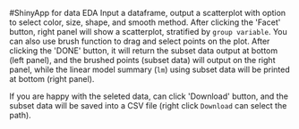 #ShinyApp for data EDA
Input a dataframe, output a scatterplot with option to select color, size, shape, and smooth method.
After clicking the 'Facet' button, right panel will show a scatterplot, stratified by `group variable`.
You can also use brush function to drag and select points on the plot. After clicking the 'DONE' button, it will return the subset data output at bottom (left panel), and the brushed points (subset data) will output on the right panel, while the linear model summary (`lm`) using subset data will be printed at bottom (right panel).

If you are happy with the seleted data, can click 'Download' button, and the subset data will be saved into a CSV file (right click `Download` can select the path).

